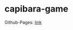 # capibara-game
Github-Pages: [link](https://github.com/Orson-Dayx/capibara-game/blob/master/menu.html/)
